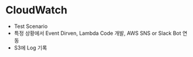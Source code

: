 # CloudWatch
* Test Scenario
* 특정 상황에서 Event Dirven, Lambda Code 개발, AWS SNS or Slack Bot 연동
* S3에 Log 기록



